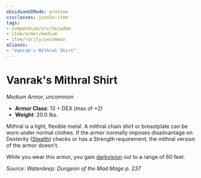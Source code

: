 ```yaml
---
obsidianUIMode: preview
cssclasses: json5e-item
tags:
- compendium/src/5e/wdmm
- item/armor/medium
- item/rarity/uncommon
aliases: 
- "Vanrak's Mithral Shirt"
---
```

# Vanrak's Mithral Shirt
*Medium Armor, uncommon*  

- **Armor Class**: 13 + DEX (max of +2)
- **Weight**: 20.0 lbs.

Mithral is a light, flexible metal. A mithral chain shirt or breastplate can be worn under normal clothes. If the armor normally imposes disadvantage on Dexterity ([Stealth](/Systems/5e/rules/skills.md#Stealth)) checks or has a Strength requirement, the mithral version of the armor doesn't.

While you wear this armor, you gain [darkvision](/Systems/5e/rules/senses.md#darkvision) out to a range of 60 feet.

*Source: Waterdeep: Dungeon of the Mad Mage p. 237*
